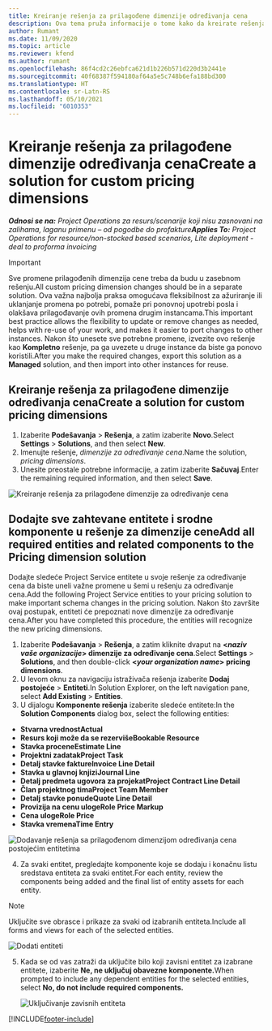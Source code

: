 ```yaml
---
title: Kreiranje rešenja za prilagođene dimenzije određivanja cena
description: Ova tema pruža informacije o tome kako da kreirate rešenja za prilagođene dimenzije određivanja cena.
author: Rumant
ms.date: 11/09/2020
ms.topic: article
ms.reviewer: kfend
ms.author: rumant
ms.openlocfilehash: 86f4cd2c26ebfca621d1b226b571d220d3b2441e
ms.sourcegitcommit: 40f68387f594180af64a5e5c748b6efa188bd300
ms.translationtype: HT
ms.contentlocale: sr-Latn-RS
ms.lasthandoff: 05/10/2021
ms.locfileid: "6010353"
---
```

# <a name="create-a-solution-for-custom-pricing-dimensions"></a><span data-ttu-id="4e82f-103">Kreiranje rešenja za prilagođene dimenzije određivanja cena</span><span class="sxs-lookup"><span data-stu-id="4e82f-103">Create a solution for custom pricing dimensions</span></span>

 <span data-ttu-id="4e82f-104">_**Odnosi se na:** Project Operations za resurs/scenarije koji nisu zasnovani na zalihama, laganu primenu – od pogodbe do profakture_</span><span class="sxs-lookup"><span data-stu-id="4e82f-104">_**Applies To:** Project Operations for resource/non-stocked based scenarios, Lite deployment - deal to proforma invoicing_</span></span> 

>[!IMPORTANT]
><span data-ttu-id="4e82f-105">Sve promene prilagođenih dimenzija cene treba da budu u zasebnom rešenju.</span><span class="sxs-lookup"><span data-stu-id="4e82f-105">All custom pricing dimension changes should be in a separate solution.</span></span> <span data-ttu-id="4e82f-106">Ova važna najbolja praksa omogućava fleksibilnost za ažuriranje ili uklanjanje promena po potrebi, pomaže pri ponovnoj upotrebi posla i olakšava prilagođavanje ovih promena drugim instancama.</span><span class="sxs-lookup"><span data-stu-id="4e82f-106">This important best practice allows the flexibility to update or remove changes as needed, helps with re-use of your work, and makes it easier to port changes to other instances.</span></span> <span data-ttu-id="4e82f-107">Nakon što unesete sve potrebne promene, izvezite ovo rešenje kao **Kompletno** rešenje, pa ga uvezete u druge instance da biste ga ponovo koristili.</span><span class="sxs-lookup"><span data-stu-id="4e82f-107">After you make the required changes, export this solution as a **Managed** solution, and then import into other instances for reuse.</span></span>

## <a name="create-a-solution-for-custom-pricing-dimensions"></a><span data-ttu-id="4e82f-108">Kreiranje rešenja za prilagođene dimenzije određivanja cena</span><span class="sxs-lookup"><span data-stu-id="4e82f-108">Create a solution for custom pricing dimensions</span></span>

1.  <span data-ttu-id="4e82f-109">Izaberite **Podešavanja** > **Rešenja**, a zatim izaberite **Novo**.</span><span class="sxs-lookup"><span data-stu-id="4e82f-109">Select **Settings** > **Solutions**, and then select **New**.</span></span>
2.  <span data-ttu-id="4e82f-110">Imenujte rešenje, *<your organization name> dimenzije za određivanje cena*.</span><span class="sxs-lookup"><span data-stu-id="4e82f-110">Name the solution, *<your organization name> pricing dimensions*.</span></span>
3. <span data-ttu-id="4e82f-111">Unesite preostale potrebne informacije, a zatim izaberite **Sačuvaj**.</span><span class="sxs-lookup"><span data-stu-id="4e82f-111">Enter the remaining required information, and then select **Save**.</span></span>

  ![Kreiranje rešenja za prilagođene dimenzije za određivanje cena](./media/Creation-of-custom-pricing-dimension-solution.png)
 
## <a name="add-all-required-entities-and-related-components-to-the-pricing-dimension-solution"></a><span data-ttu-id="4e82f-113">Dodajte sve zahtevane entitete i srodne komponente u rešenje za dimenzije cene</span><span class="sxs-lookup"><span data-stu-id="4e82f-113">Add all required entities and related components to the Pricing dimension solution</span></span>

<span data-ttu-id="4e82f-114">Dodajte sledeće Project Service entitete u svoje rešenje za određivanje cena da biste uneli važne promene u šemi u rešenju za određivanje cena.</span><span class="sxs-lookup"><span data-stu-id="4e82f-114">Add the following Project Service entities to your pricing solution to make important schema changes in the pricing solution.</span></span> <span data-ttu-id="4e82f-115">Nakon što završite ovaj postupak, entiteti će prepoznati nove dimenzije za određivanje cena.</span><span class="sxs-lookup"><span data-stu-id="4e82f-115">After you have completed this procedure, the entities will recognize the new pricing dimensions.</span></span>

1.  <span data-ttu-id="4e82f-116">Izaberite **Podešavanja** > **Rešenja**, a zatim kliknite dvaput na **<*naziv vaše organizacije*> dimenzije za određivanje cena**.</span><span class="sxs-lookup"><span data-stu-id="4e82f-116">Select **Settings** > **Solutions**, and then double-click **<*your organization name*> pricing dimensions**.</span></span>
2.  <span data-ttu-id="4e82f-117">U levom oknu za navigaciju istraživača rešenja izaberite **Dodaj postojeće** > **Entiteti**.</span><span class="sxs-lookup"><span data-stu-id="4e82f-117">In Solution Explorer, on the left navigation pane, select **Add Existing** > **Entities**.</span></span>
3.  <span data-ttu-id="4e82f-118">U dijalogu **Komponente rešenja** izaberite sledeće entitete:</span><span class="sxs-lookup"><span data-stu-id="4e82f-118">In the **Solution Components** dialog box, select the following entities:</span></span>
 
   - <span data-ttu-id="4e82f-119">**Stvarna vrednost**</span><span class="sxs-lookup"><span data-stu-id="4e82f-119">**Actual**</span></span>
   - <span data-ttu-id="4e82f-120">**Resurs koji može da se rezerviše**</span><span class="sxs-lookup"><span data-stu-id="4e82f-120">**Bookable Resource**</span></span>
   - <span data-ttu-id="4e82f-121">**Stavka procene**</span><span class="sxs-lookup"><span data-stu-id="4e82f-121">**Estimate Line**</span></span>
   - <span data-ttu-id="4e82f-122">**Projektni zadatak**</span><span class="sxs-lookup"><span data-stu-id="4e82f-122">**Project Task**</span></span>
   - <span data-ttu-id="4e82f-123">**Detalj stavke fakture**</span><span class="sxs-lookup"><span data-stu-id="4e82f-123">**Invoice Line Detail**</span></span>
   - <span data-ttu-id="4e82f-124">**Stavka u glavnoj knjizi**</span><span class="sxs-lookup"><span data-stu-id="4e82f-124">**Journal Line**</span></span>
   - <span data-ttu-id="4e82f-125">**Detalj predmeta ugovora za projekat**</span><span class="sxs-lookup"><span data-stu-id="4e82f-125">**Project Contract Line Detail**</span></span>
   - <span data-ttu-id="4e82f-126">**Član projektnog tima**</span><span class="sxs-lookup"><span data-stu-id="4e82f-126">**Project Team Member**</span></span>
   - <span data-ttu-id="4e82f-127">**Detalj stavke ponude**</span><span class="sxs-lookup"><span data-stu-id="4e82f-127">**Quote Line Detail**</span></span>
   - <span data-ttu-id="4e82f-128">**Provizija na cenu uloge**</span><span class="sxs-lookup"><span data-stu-id="4e82f-128">**Role Price Markup**</span></span>
   - <span data-ttu-id="4e82f-129">**Cena uloge**</span><span class="sxs-lookup"><span data-stu-id="4e82f-129">**Role Price**</span></span>
   - <span data-ttu-id="4e82f-130">**Stavka vremena**</span><span class="sxs-lookup"><span data-stu-id="4e82f-130">**Time Entry**</span></span>
 
   ![Dodavanje rešenja sa prilagođenom dimenzijom određivanja cena postojećim entitetima](./media/Existing-entities-to-PD-solution.png)
 
 4. <span data-ttu-id="4e82f-132">Za svaki entitet, pregledajte komponente koje se dodaju i konačnu listu sredstava entiteta za svaki entitet.</span><span class="sxs-lookup"><span data-stu-id="4e82f-132">For each entity, review the components being added and the final list of entity assets for each entity.</span></span> 

   >[!NOTE]
   > <span data-ttu-id="4e82f-133">Uključite sve obrasce i prikaze za svaki od izabranih entiteta.</span><span class="sxs-lookup"><span data-stu-id="4e82f-133">Include all forms and views for each of the selected entities.</span></span>

  ![Dodati entiteti](./media/solution-component-selection.png)


5.  <span data-ttu-id="4e82f-135">Kada se od vas zatraži da uključite bilo koji zavisni entitet za izabrane entitete, izaberite **Ne, ne uključuj obavezne komponente.**</span><span class="sxs-lookup"><span data-stu-id="4e82f-135">When prompted to include any dependent entities for the selected entities, select **No, do not include required components.**</span></span>

    ![Uključivanje zavisnih entiteta](./media/Do-not-include-required.png)


[!INCLUDE[footer-include](../includes/footer-banner.md)]